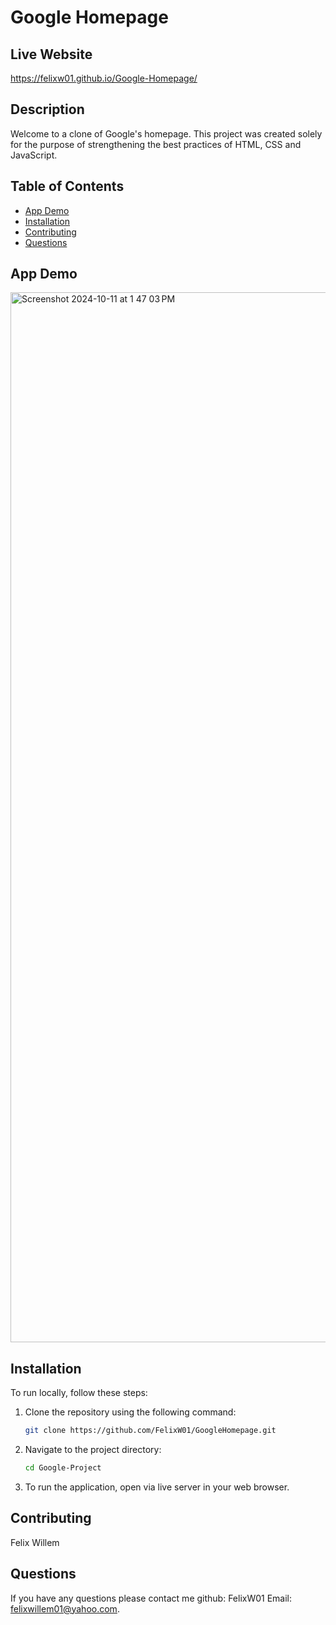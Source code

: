 # Google Homepage

## Live Website 
https://felixw01.github.io/Google-Homepage/

## Description
Welcome to a clone of Google's homepage. This project was created solely for the purpose of strengthening the best practices of HTML, CSS and JavaScript.

## Table of Contents
- [App Demo](#app-demo)
- [Installation](#installation)
- [Contributing](#contributing)
- [Questions](#questions)

## App Demo
<img width="1680" alt="Screenshot 2024-10-11 at 1 47 03 PM" src="https://github.com/user-attachments/assets/27d0ae39-266f-47ea-b07a-d928471ab0e2">



## Installation
To run locally, follow these steps:

1. Clone the repository using the following command:
    ```bash
    git clone https://github.com/FelixW01/GoogleHomepage.git
    ```

2. Navigate to the project directory:
    ```bash
    cd Google-Project
    ```
    
4. To run the application, open via live server in your web browser.


## Contributing
Felix Willem

## Questions
If you have any questions please contact me github: FelixW01 Email: felixwillem01@yahoo.com.
